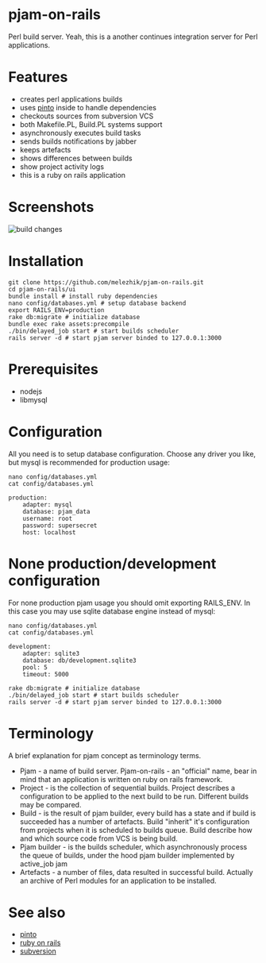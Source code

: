 # pjam-on-rails

Perl build server. Yeah, this is a another continues integration server for Perl applications.

# Features
* creates perl applications builds 
* uses [pinto](https://github.com/thaljef/Pinto) inside to handle dependencies
* checkouts sources from subversion VCS
* both Makefile.PL, Build.PL systems support 
* asynchronously executes build tasks
* sends builds notifications by jabber
* keeps artefacts
* shows differences between builds
* show project activity logs
* this is a ruby on rails application

# Screenshots

![build changes](https://raw.github.com/melezhik/pjam-in-rails/ui/samples/pjam-buil-diff.png "build changes")

# Installation

    git clone https://github.com/melezhik/pjam-on-rails.git
    cd pjam-on-rails/ui
    bundle install # install ruby dependencies
    nano config/databases.yml # setup database backend 
    export RAILS_ENV=production
    rake db:migrate # initialize database
    bundle exec rake assets:precompile
    ./bin/delayed_job start # start builds scheduler  
    rails server -d # start pjam server binded to 127.0.0.1:3000


# Prerequisites
- nodejs
- libmysql 

# Configuration
All you need is to setup database configuration. Choose any driver you like, but mysql is recommended for production usage:

    nano config/databases.yml
    cat config/databases.yml
    
    production:
        adapter: mysql
        database: pjam_data
        username: root
        password: supersecret
        host: localhost


# None production/development configuration

For none production pjam usage you should omit exporting RAILS_ENV. In this case you may use sqlite database engine instead of mysql: 

    nano config/databases.yml
    cat config/databases.yml

    development:
        adapter: sqlite3
        database: db/development.sqlite3
        pool: 5
        timeout: 5000

    rake db:migrate # initialize database
    ./bin/delayed_job start # start builds scheduler  
    rails server -d # start pjam server binded to 127.0.0.1:3000

# Terminology

A brief explanation for pjam concept as terminology terms.
 
- Pjam - a name of build server. Pjam-on-rails - an "official" name, bear in mind
that an application is written on ruby on rails framework.
- Project - is the collection of sequential builds. Project describes a configuration to be applied to the next build to be run. Different builds may be compared.
- Build - is the result of pjam builder, every build has a state and if build is succeeded has a number of artefacts. Build "inherit" it's configuration from projects when it is scheduled to builds queue. Build describe how and which source code from  VCS  is being build.  
- Pjam builder - is the builds scheduler, which  asynchronously process the queue of builds, under the hood pjam builder implemented by active_job jam
- Artefacts - a number of files, data resulted in successful build. Actually an archive of Perl modules for an application to be installed.
 
# See also
- [pinto](https://github.com/thaljef/Pinto)
- [ruby on rails](http://rubyonrails.org)
- [subversion](http://subversion.tigris.org)


